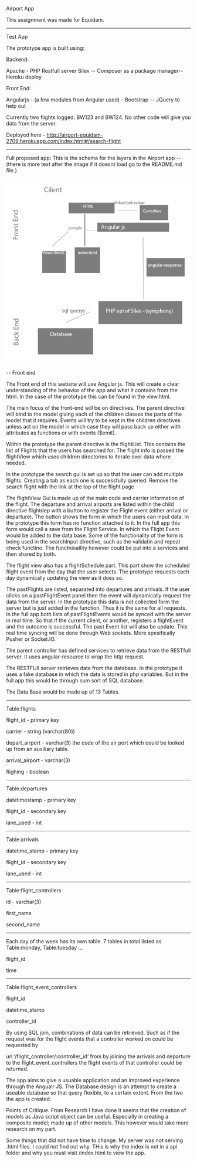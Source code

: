 Airport App

This assignment was made for Equidam. 

-----
Test App

The prototype app is built using:

Backend:

Apache - PHP Restfull server Silex -- Composer as a package manager-- Heroku deploy

Front End:

Angularjs - (a few modules from Angular used) - Bootstrap -- JQuery to help out

Currently two flights logged. BW123 and BW124. No other code will give you data from the server. 

Deployed here - http://airport-equidam-2709.herokuapp.com/index.html#/search-flight

-----
Full proposed app:
This is the schema for the layers in the Airport app -- (there is more text after the image if it doesnt load go to the README.md file.)

![Alt text](https://github.com/benjamincerigo/AirportApp/blob/master/img/Layers-schema.png "Layer schema")

--
Front end

The Front end of this website will use Angular js. This will create a clear understanding of the behavior of the app and what it contains from the html. In the case of the prototype this can be found in the view.html. 

The main focus of the front-end will be on directives. The parent directive will bind to the model giving each of the children classes the parts of the model that it requires. Events will try to be kept in the children directives unless act on the model in which case they will pass back up either with attributes as functions or with events ($emit).

Within the prototype the parent directive is the flightList. This contains the list of Flights that the users has searched for. The flight info is passed the flightView which uses children directories to iterate over data where needed. 

In the prototype the search gui is set up so that the user can add multiple flights. Creating a tab as each one is successfully queried. Remove the search flight with the link at the top of the flight page

The flightView Gui is made up of the main code and carrier information of the flight. The departure and arrival airports are listed within the child directive flightdep with a button to register the Flight event (either arrival or departure). The button shows the form in which the users can input data. In the prototype this form has no function attached to it. In the full app this form would call a save from the Flight Service. In which the Flight Event would be added to the data base. Some of the functionality of the form is being used in the searchInput directive, such as the validatin and repeat check functino. The functnioallity however could be put into a services and then shared by both. 

The flight view also has a flightSchedule part. This part show the scheduled flight event from the day that the user selects. The prototype requests each day dynamically updating the view as it does so. 

The pastFlights are listed, separated into departures and arrivals. If the user clicks on a pastFlightEvent panel then the event will dynamically request the data from the server. In the prototype this data is not collected form the server but is just added in the function. Thus it is the same for all requests. In the full app both lists of pastFlightEvents would be synced with the server in real time. So that if the current client, or another, registers a flightEvent and the outcome is successful. The past Event list will also be update. This real time syncing will be done through Web sockets. More spesifically Pusher or Socket.IO. 


The parent controller has defined services to retrieve data from the RESTfull server. It uses angular-resource to wrap the http request. 

The RESTFUll server retrieves data from the database. In the prototype it uses a fake database in which the data is stored in php variables. But in the full app this would be through sum sort of SQL database. 

The Data Base would be made up of 13 Tables. 

----
Table:flights



flight_id - primary key

carrier - string (varchar(80))

depart_airport - varchar(3) the code of the air port which could be looked up from an auxiliary table. 

arrival_airport - varchar(3)

flighing - boolean


---
Table:departures


datetimestamp - primary key

flight_id - secondary key

lane_used - int


---
Table:arrivals


datetime_stamp - primary key

flight_id - secondary key

lane_used - int

---
Table:flight_controllers


id - varchar(3)

first_name

second_name


---
Each day of the week has its own table. 7 tables in total listed as
Table:monday, Table:tuesday ...


flight_id

time


----
Table:flight_event_controllers 


flight_id

datetime_stamp

controller_id


By using SQL join, combinations of data can be retrieved. 
Such as if the request was for the flight events that a controller worked on could be requested by

url ‘/flight_controller/:controller_id’ from by joining the arrivals and departure to the flight_event_controllers
the flight events of that controller could be returned. 


The app aims to give a usuable application and an improved experience through the Angualr JS. The Database design is an attempt to create a useable database so that query flexible, to a certain extent. From the two the app is created. 


Points of Critique. From Research I have done it seems that the creation of models as Java script object can be useful. Especially in creating a composite model; made up of other models. This however would take more research on my part. 

Some things that did not have time to change. My server was not serving .html files. I could not find out why. THis is why the index is not in a api folder and why you must visit /index.html to view the app. 


















